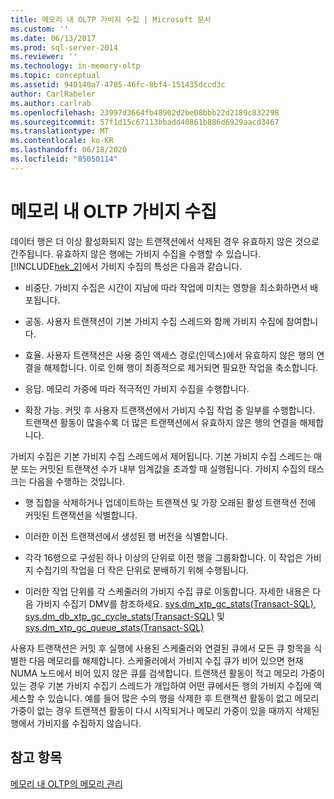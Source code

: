 ```yaml
---
title: 메모리 내 OLTP 가비지 수집 | Microsoft 문서
ms.custom: ''
ms.date: 06/13/2017
ms.prod: sql-server-2014
ms.reviewer: ''
ms.technology: in-memory-oltp
ms.topic: conceptual
ms.assetid: 940140a7-4785-46fc-8bf4-151435dccd3c
author: CarlRabeler
ms.author: carlrab
ms.openlocfilehash: 23997d3664fb48902d2be08bbb22d2189c832298
ms.sourcegitcommit: 57f1d15c67113bbadd40861b886d6929aacd3467
ms.translationtype: MT
ms.contentlocale: ko-KR
ms.lasthandoff: 06/18/2020
ms.locfileid: "85050114"
---
```

# <a name="in-memory-oltp-garbage-collection"></a>메모리 내 OLTP 가비지 수집
  데이터 행은 더 이상 활성화되지 않는 트랜잭션에서 삭제된 경우 유효하지 않은 것으로 간주됩니다. 유효하지 않은 행에는 가비지 수집을 수행할 수 있습니다. [!INCLUDE[hek_2](../../includes/hek-2-md.md)]에서 가비지 수집의 특성은 다음과 같습니다.  
  
-   비중단. 가비지 수집은 시간이 지남에 따라 작업에 미치는 영향을 최소화하면서 배포됩니다.  
  
-   공동. 사용자 트랜잭션이 기본 가비지 수집 스레드와 함께 가비지 수집에 참여합니다.  
  
-   효율. 사용자 트랜잭션은 사용 중인 액세스 경로(인덱스)에서 유효하지 않은 행의 연결을 해제합니다. 이로 인해 행이 최종적으로 제거되면 필요한 작업을 축소합니다.  
  
-   응답. 메모리 가중에 따라 적극적인 가비지 수집을 수행합니다.  
  
-   확장 가능. 커밋 후 사용자 트랜잭션에서 가비지 수집 작업 중 일부를 수행합니다. 트랜잭션 활동이 많을수록 더 많은 트랜잭션에서 유효하지 않은 행의 연결을 해제합니다.  
  
 가비지 수집은 기본 가비지 수집 스레드에서 제어됩니다. 기본 가비지 수집 스레드는 매분 또는 커밋된 트랜잭션 수가 내부 임계값을 초과할 때 실행됩니다. 가비지 수집의 태스크는 다음을 수행하는 것입니다.  
  
-   행 집합을 삭제하거나 업데이트하는 트랜잭션 및 가장 오래된 활성 트랜잭션 전에 커밋된 트랜잭션을 식별합니다.  
  
-   이러한 이전 트랜잭션에서 생성된 행 버전을 식별합니다.  
  
-   각각 16행으로 구성된 하나 이상의 단위로 이전 행을 그룹화합니다. 이 작업은 가비지 수집기의 작업을 더 작은 단위로 분배하기 위해 수행됩니다.  
  
-   이러한 작업 단위를 각 스케줄러의 가비지 수집 큐로 이동합니다. 자세한 내용은 다음 가비지 수집기 DMV를 참조하세요. [sys.dm_xtp_gc_stats&#40;Transact-SQL&#41;](/sql/relational-databases/system-dynamic-management-views/sys-dm-xtp-gc-stats-transact-sql), [sys.dm_db_xtp_gc_cycle_stats&#40;Transact-SQL&#41;](/sql/relational-databases/system-dynamic-management-views/sys-dm-db-xtp-gc-cycle-stats-transact-sql) 및 [sys.dm_xtp_gc_queue_stats&#40;Transact-SQL&#41;](/sql/relational-databases/system-dynamic-management-views/sys-dm-xtp-gc-queue-stats-transact-sql)  
  
 사용자 트랜잭션은 커밋 후 실행에 사용된 스케줄러와 연결된 큐에서 모든 큐 항목을 식별한 다음 메모리를 해제합니다. 스케줄러에서 가비지 수집 큐가 비어 있으면 현재 NUMA 노드에서 비어 있지 않은 큐를 검색합니다. 트랜잭션 활동이 적고 메모리 가중이 있는 경우 기본 가비지 수집기 스레드가 개입하여 어떤 큐에서든 행의 가비지 수집에 액세스할 수 있습니다. 예를 들어 많은 수의 행을 삭제한 후 트랜잭션 활동이 없고 메모리 가중이 없는 경우 트랜잭션 활동이 다시 시작되거나 메모리 가중이 있을 때까지 삭제된 행에서 가비지를 수집하지 않습니다.  
  
## <a name="see-also"></a>참고 항목  
 [메모리 내 OLTP의 메모리 관리](../../database-engine/managing-memory-for-in-memory-oltp.md)  
  
  

